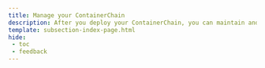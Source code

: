 ```yaml
---
title: Manage your ContainerChain
description: After you deploy your ContainerChain, you can maintain and upgrade your ContainerChain with these guides, including actions such as using the Sudo account to take privileged actions.
template: subsection-index-page.html
hide:
 - toc
 - feedback
---
```

